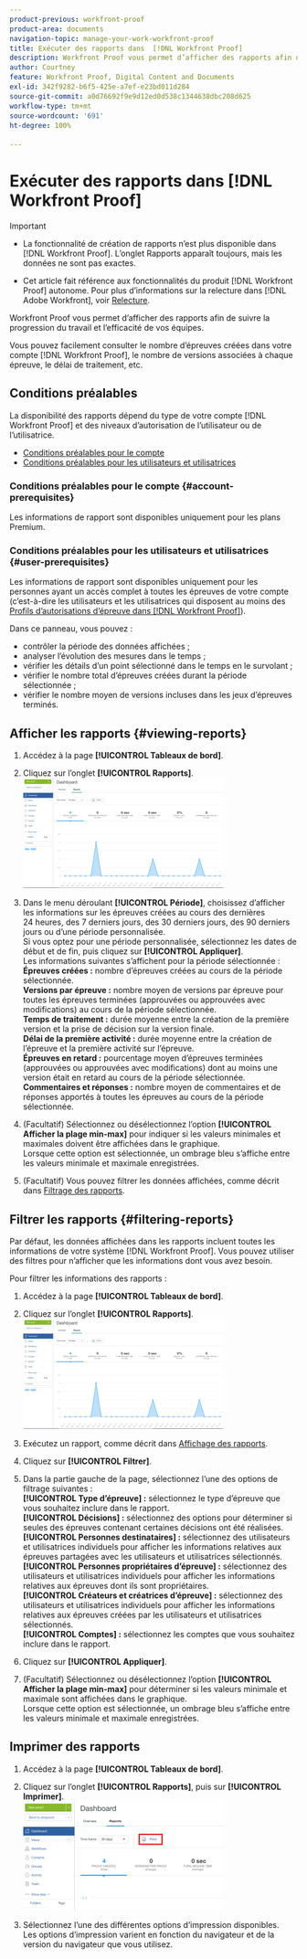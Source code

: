 ```yaml
---
product-previous: workfront-proof
product-area: documents
navigation-topic: manage-your-work-workfront-proof
title: Exécuter des rapports dans  [!DNL Workfront Proof]
description: Workfront Proof vous permet d’afficher des rapports afin de suivre la progression du travail et l’efficacité de vos équipes.
author: Courtney
feature: Workfront Proof, Digital Content and Documents
exl-id: 342f9282-b6f5-425e-a7ef-e23bd011d284
source-git-commit: a0d76692f9e9d12ed0d538c1344638dbc208d625
workflow-type: tm+mt
source-wordcount: '691'
ht-degree: 100%

---
```


# Exécuter des rapports dans [!DNL Workfront Proof]


>[!IMPORTANT]
>
>* <span class="previe">La fonctionnalité de création de rapports n’est plus disponible dans [!DNL Workfront Proof]. L’onglet Rapports apparaît toujours, mais les données ne sont pas exactes.</span>
> 
>* Cet article fait référence aux fonctionnalités du produit [!DNL Workfront Proof] autonome. Pour plus d’informations sur la relecture dans [!DNL Adobe Workfront], voir [Relecture](../../../review-and-approve-work/proofing/proofing.md).

Workfront Proof vous permet d’afficher des rapports afin de suivre la progression du travail et l’efficacité de vos équipes.

Vous pouvez facilement consulter le nombre d’épreuves créées dans votre compte [!DNL Workfront Proof], le nombre de versions associées à chaque épreuve, le délai de traitement, etc.

## Conditions préalables

La disponibilité des rapports dépend du type de votre compte [!DNL Workfront Proof] et des niveaux d’autorisation de l’utilisateur ou de l’utilisatrice.

* [Conditions préalables pour le compte](#account-prerequisites)
* [Conditions préalables pour les utilisateurs et utilisatrices](#user-prerequisites)

### Conditions préalables pour le compte {#account-prerequisites}

Les informations de rapport sont disponibles uniquement pour les plans Premium.

### Conditions préalables pour les utilisateurs et utilisatrices {#user-prerequisites}

Les informations de rapport sont disponibles uniquement pour les personnes ayant un accès complet à toutes les épreuves de votre compte (c’est-à-dire les utilisateurs et les utilisatrices qui disposent au moins des [Profils d’autorisations d’épreuve dans  [!DNL Workfront Proof]](../../../workfront-proof/wp-acct-admin/account-settings/proof-perm-profiles-in-wp.md)).

Dans ce panneau, vous pouvez :

* contrôler la période des données affichées ;
* analyser l’évolution des mesures dans le temps ;
* vérifier les détails d’un point sélectionné dans le temps en le survolant ;
* vérifier le nombre total d’épreuves créées durant la période sélectionnée ;
* vérifier le nombre moyen de versions incluses dans les jeux d’épreuves terminés.

## Afficher les rapports {#viewing-reports}

1. Accédez à la page **[!UICONTROL Tableaux de bord]**.
1. Cliquez sur l’onglet **[!UICONTROL Rapports]**.\
   ![proof_reports.png](assets/proof-reports-350x193.png)

1. Dans le menu déroulant **[!UICONTROL Période]**, choisissez d’afficher les informations sur les épreuves créées au cours des dernières 24 heures, des 7 derniers jours, des 30 derniers jours, des 90 derniers jours ou d’une période personnalisée.\
   Si vous optez pour une période personnalisée, sélectionnez les dates de début et de fin, puis cliquez sur **[!UICONTROL Appliquer]**.\
   Les informations suivantes s’affichent pour la période sélectionnée :\
   **Épreuves créées :** nombre d’épreuves créées au cours de la période sélectionnée.\
   **Versions par épreuve :** nombre moyen de versions par épreuve pour toutes les épreuves terminées (approuvées ou approuvées avec modifications) au cours de la période sélectionnée.\
   **Temps de traitement :** durée moyenne entre la création de la première version et la prise de décision sur la version finale.\
   **Délai de la première activité :** durée moyenne entre la création de l’épreuve et la première activité sur l’épreuve.\
   **Épreuves en retard :** pourcentage moyen d’épreuves terminées (approuvées ou approuvées avec modifications) dont au moins une version était en retard au cours de la période sélectionnée.\
   **Commentaires et réponses :** nombre moyen de commentaires et de réponses apportés à toutes les épreuves au cours de la période sélectionnée.

1. (Facultatif) Sélectionnez ou désélectionnez l’option **[!UICONTROL Afficher la plage min-max]** pour indiquer si les valeurs minimales et maximales doivent être affichées dans le graphique.\
   Lorsque cette option est sélectionnée, un ombrage bleu s’affiche entre les valeurs minimale et maximale enregistrées.

1. (Facultatif) Vous pouvez filtrer les données affichées, comme décrit dans [Filtrage des rapports](#filtering-reports).

## Filtrer les rapports {#filtering-reports}

Par défaut, les données affichées dans les rapports incluent toutes les informations de votre système [!DNL Workfront Proof]. Vous pouvez utiliser des filtres pour n’afficher que les informations dont vous avez besoin.

Pour filtrer les informations des rapports :

1. Accédez à la page **[!UICONTROL Tableaux de bord]**.
1. Cliquez sur l’onglet **[!UICONTROL Rapports]**.\
   ![proof_reports.png](assets/proof-reports-350x193.png)

1. Exécutez un rapport, comme décrit dans [Affichage des rapports](#viewing-reports).
1. Cliquez sur **[!UICONTROL Filtrer]**.

1. Dans la partie gauche de la page, sélectionnez l’une des options de filtrage suivantes :\
   **[!UICONTROL Type d’épreuve] :** sélectionnez le type d’épreuve que vous souhaitez inclure dans le rapport.\
   **[!UICONTROL Décisions] :** sélectionnez des options pour déterminer si seules des épreuves contenant certaines décisions ont été réalisées.\
   **[!UICONTROL Personnes destinataires] :** sélectionnez des utilisateurs et utilisatrices individuels pour afficher les informations relatives aux épreuves partagées avec les utilisateurs et utilisatrices sélectionnés.\
   **[!UICONTROL Personnes propriétaires d’épreuve] :** sélectionnez des utilisateurs et utilisatrices individuels pour afficher les informations relatives aux épreuves dont ils sont propriétaires.\
   **[!UICONTROL Créateurs et créatrices d’épreuve] :** sélectionnez des utilisateurs et utilisatrices individuels pour afficher les informations relatives aux épreuves créées par les utilisateurs et utilisatrices sélectionnés.\
   **[!UICONTROL Comptes] :** sélectionnez les comptes que vous souhaitez inclure dans le rapport.

1. Cliquez sur **[!UICONTROL Appliquer]**.
1. (Facultatif) Sélectionnez ou désélectionnez l’option **[!UICONTROL Afficher la plage min-max]** pour déterminer si les valeurs minimale et maximale sont affichées dans le graphique.\
   Lorsque cette option est sélectionnée, un ombrage bleu s’affiche entre les valeurs minimale et maximale enregistrées.

## Imprimer des rapports

1. Accédez à la page **[!UICONTROL Tableaux de bord]**.
1. Cliquez sur l’onglet **[!UICONTROL Rapports]**, puis sur **[!UICONTROL Imprimer]**.\
   ![proof_reports_print.png](assets/proof-reports-print-350x191.png)

1. Sélectionnez l’une des différentes options d’impression disponibles.\
   Les options d’impression varient en fonction du navigateur et de la version du navigateur que vous utilisez.
